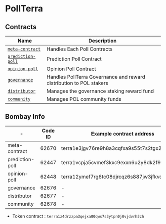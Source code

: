 # PollTerra

## Contracts

| Name                                                       | Description                                  |
| ---------------------------------------------------------- | -------------------------------------------- |
| [`meta-contract`](contracts/meta-contract) | Handles Each Poll Contracts |
| [`prediction-poll`](contracts/prediction-poll) | Prediction Poll Contract |
| [`opinion-poll`](contracts/opinion-poll) | Opinion Poll Contract |
| [`governance`](contracts/governance) | Handles PollTerra Governance and reward distribution to POL stakers |
| [`distributor`](contracts/distributor) | Manages the governance staking reward fund |
| [`community`](contracts/community) | Manages POL community funds |


## Bombay Info

| - | Code ID | Example contract address |
|---|---------|--------------------------|
| meta-contract | 62670 | terra1e3jgv76re9h8a3cqfxa9s55t7s2tgx2zmjkazp |
| prediction-poll | 62447 | terra1vcpja5cvmef3kxc9exxn6u2y8dk2f95ys7hs4u |
| opinion-poll | 62448 | terra12ymef7rg6tc08djrcqz6s887jw3jfkvdggjv4y |
| governance | 62676 | - |
| distributor | 62677 | - |
| community | 62678 | - |

* Token contract : `terra1z4drzzpa3qejxa00qws7s3ytpn0j0vjdvrh3zh`
